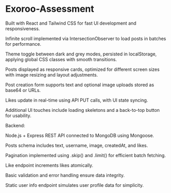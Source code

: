 # Exoroo-Assessment


Built with React and Tailwind CSS for fast UI development and responsiveness.

Infinite scroll implemented via IntersectionObserver to load posts in batches for performance.

Theme toggle between dark and grey modes, persisted in localStorage, applying global CSS classes with smooth transitions.

Posts displayed as responsive cards, optimized for different screen sizes with image resizing and layout adjustments.

Post creation form supports text and optional image uploads stored as base64 or URLs.

Likes update in real-time using API PUT calls, with UI state syncing.

Additional UI touches include loading skeletons and a back-to-top button for usability.

Backend:

Node.js + Express REST API connected to MongoDB using Mongoose.

Posts schema includes text, username, image, createdAt, and likes.

Pagination implemented using .skip() and .limit() for efficient batch fetching.

Like endpoint increments likes atomically.

Basic validation and error handling ensure data integrity.

Static user info endpoint simulates user profile data for simplicity.
